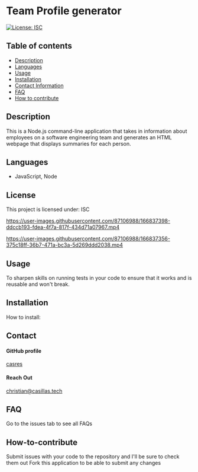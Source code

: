 
# **Team Profile generator**

[![License: ISC](https://img.shields.io/badge/License-ISC-blue.svg)](https://opensource.org/licenses/ISC)

## **Table of contents**
- [Description](#Description)
- [Languages](#Languages)
- [Usage](#Usage)
- [Installation](#Installation)
- [Contact Information](#Contact)
- [FAQ](#FAQ)
- [How to contribute](#How-to-contribute)

## **Description**
This is a Node.js command-line application that takes in information about employees on a software engineering team and generates an HTML webpage that displays summaries for each person.

## **Languages**
-  JavaScript, Node 


## **License**
This project is licensed under: ISC

https://user-images.githubusercontent.com/87106988/166837398-ddccb193-fdea-4f7a-817f-434d71a07967.mp4



https://user-images.githubusercontent.com/87106988/166837356-375c18ff-36b7-471a-bc3a-5d269ddd2038.mp4



## **Usage**
To sharpen skills on running tests in your code to ensure that it works and is reusable and won't break.

## **Installation**

How to install: 
 

## **Contact**

#### GitHub profile
[casres](https://github.com/casres)

#### Reach Out
christian@casillas.tech

## **FAQ**
Go to the issues tab to see all FAQs

## **How-to-contribute**
Submit issues with your code to the repository and I'll be sure to check them out 
Fork this application to be able to submit any changes
    
